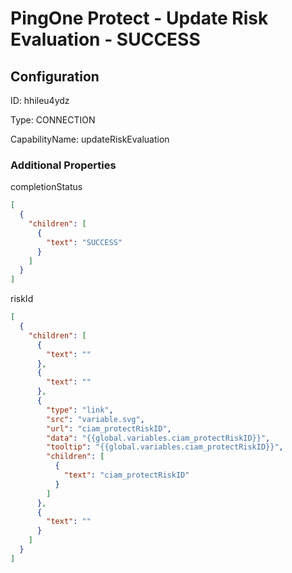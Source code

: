 # PingOne Protect - Update Risk Evaluation - SUCCESS
## Configuration
ID:  hhileu4ydz

Type: CONNECTION 

CapabilityName: updateRiskEvaluation






### Additional Properties
completionStatus
```json 
[
  {
    "children": [
      {
        "text": "SUCCESS"
      }
    ]
  }
]
```


riskId
```json 
[
  {
    "children": [
      {
        "text": ""
      },
      {
        "text": ""
      },
      {
        "type": "link",
        "src": "variable.svg",
        "url": "ciam_protectRiskID",
        "data": "{{global.variables.ciam_protectRiskID}}",
        "tooltip": "{{global.variables.ciam_protectRiskID}}",
        "children": [
          {
            "text": "ciam_protectRiskID"
          }
        ]
      },
      {
        "text": ""
      }
    ]
  }
]
```





